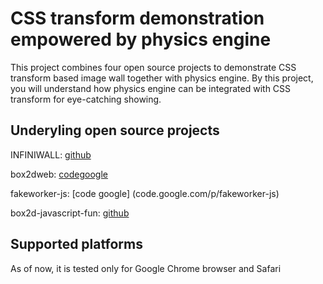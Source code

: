 CSS transform demonstration empowered by physics engine
=======================================================

This project combines four open source projects to demonstrate CSS transform based image wall together with physics engine.
By this project, you will understand how physics engine can be integrated with CSS transform for eye-catching showing.

## Underyling open source projects
INFINIWALL: [github](https://github.com/cubiq/infiniwall.git)

box2dweb: [codegoogle](code.google.com/p/box2dweb)

fakeworker-js: [code google] (code.google.com/p/fakeworker-js)

box2d-javascript-fun: [github](https://github.com/sethladd/box2d-javascript-fun/)

## Supported platforms
As of now, it is tested only for Google Chrome browser and Safari
